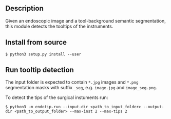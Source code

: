 Description
-----------
Given an endoscopic image and a tool-background semantic segmentation, this module detects the tooltips of the instruments.

<!--
Install dependencies
--------------------
TODO

Install with pip
----------------
TODO
-->

Install from source
-------------------
```
$ python3 setup.py install --user
```

Run tooltip detection 
---------------------
The input folder is expected to contain ```*.jpg``` images and ```*.png``` segmentation
masks with suffix ```_seg```, e.g. ```image.jpg``` and ```image_seg.png```. 

To detect the tips of the surgical instuments run:
```
$ python3 -m endotip.run --input-dir <path_to_input_folder> --output-dir <path_to_output_folder> --max-inst 2 --max-tips 2
```
